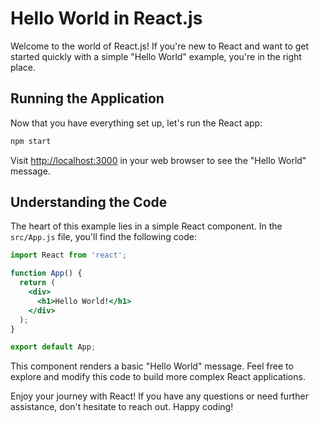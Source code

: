 # Hello World in React.js

Welcome to the world of React.js! If you're new to React and want to get started quickly with a simple "Hello World" example, you're in the right place.

## Running the Application

Now that you have everything set up, let's run the React app:

```bash
npm start
```

Visit [http://localhost:3000](http://localhost:3000) in your web browser to see the "Hello World" message.

## Understanding the Code

The heart of this example lies in a simple React component. In the `src/App.js` file, you'll find the following code:

```jsx
import React from 'react';

function App() {
  return (
    <div>
      <h1>Hello World!</h1>
    </div>
  );
}

export default App;
```

This component renders a basic "Hello World" message. Feel free to explore and modify this code to build more complex React applications.

Enjoy your journey with React! If you have any questions or need further assistance, don't hesitate to reach out. Happy coding!
